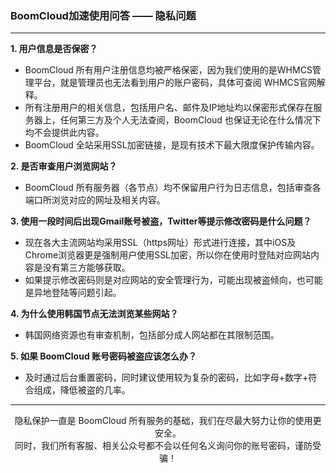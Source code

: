 ### BoomCloud加速使用问答 —— 隐私问题
---
**1. 用户信息是否保密？**

* BoomCloud 所有用户注册信息均被严格保密，因为我们使用的是WHMCS管理平台，就是管理员也无法看到用户的账户密码，具体可查阅 WHMCS官网解释。
* 所有注册用户的相关信息，包括用户名、邮件及IP地址均以保密形式保存在服务器上，任何第三方及个人无法查阅，BoomCloud 也保证无论在什么情况下均不会提供此内容。
* BoomCloud 全站采用SSL加密链接，是现有技术下最大限度保护传输内容。  

**2. 是否审查用户浏览网站？**

* BoomCloud 所有服务器（各节点）均不保留用户行为日志信息，包括审查各端口所浏览对应的网址及相关内容。  

**3. 使用一段时间后出现Gmail账号被盗，Twitter等提示修改密码是什么问题？**

* 现在各大主流网站均采用SSL（https网址）形式进行连接，其中iOS及Chrome浏览器更是强制用户使用SSL加密，所以你在使用时登陆对应网站内容是没有第三方能够获取。
* 如果提示修改密码则是对应网站的安全管理行为，可能出现被盗倾向，也可能是异地登陆等问题引起。  

**4. 为什么使用韩国节点无法浏览某些网站？**

* 韩国网络资源也有审查机制，包括部分成人网站都在其限制范围。  

**5. 如果 BoomCloud 账号密码被盗应该怎么办？**

* 及时通过后台重置密码，同时建议使用较为复杂的密码，比如字母+数字+符合组成，降低被盗的几率。 
  
---

<center>隐私保护一直是 BoomCloud 所有服务的基础，我们在尽最大努力让你的使用更安全。</center>   

<center>同时，我们所有客服、相关公众号都不会以任何名义询问你的账号密码，谨防受骗！</center>
